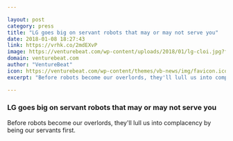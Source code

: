 ```yaml
---

layout: post
category: press
title: "LG goes big on servant robots that may or may not serve you"
date: 2018-01-08 18:27:43
link: https://vrhk.co/2mdEXvP
image: https://venturebeat.com/wp-content/uploads/2018/01/lg-cloi.jpg?fit=780%2C525&strip=all
domain: venturebeat.com
author: "VentureBeat"
icon: https://venturebeat.com/wp-content/themes/vb-news/img/favicon.ico
excerpt: "Before robots become our overlords, they'll lull us into complacency by being our servants first."

---
```


### LG goes big on servant robots that may or may not serve you

Before robots become our overlords, they'll lull us into complacency by being our servants first.